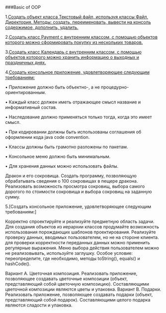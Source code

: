 ###Basic of OOP

1.[Создать объект класса Текстовый файл, используя классы Файл, Директория. Методы: создать, переименовать, вывести на консоль содержимое, дополнить, удалить.](../../com.epam.learn.jbupskill.lab/src/module5/BasicOfOOP/Task1)

2.[Создать класс Payment с внутренним классом, с помощью объектов которого можно сформировать покупку из нескольких товаров.](../../com.epam.learn.jbupskill.lab/src/module5/BasicOfOOP/Task2)
 
3.[Создать класс Календарь с внутренним классом, с помощью объектов которого можно хранить информацию о выходных и праздничных днях.](../../com.epam.learn.jbupskill.lab/src/module5/BasicOfOOP/Task3)

4.[Создать консольное приложение, удовлетворяющее следующим требованиям:](../../com.epam.learn.jbupskill.lab/src/module5/BasicOfOOP/task4)

• Приложение должно быть объектно-, а не процедурно-ориентированным.

• Каждый класс должен иметь отражающее смысл название и информативный состав.

• Наследование должно применяться только тогда, когда это имеет смысл.

• При кодировании должны быть использованы соглашения об оформлении кода java code convention.

• Классы должны быть грамотно разложены по пакетам.

• Консольное меню должно быть минимальным.

• Для хранения данных можно использовать файлы.

Дракон и его сокровища. Создать программу, позволяющую обрабатывать сведения о 100 сокровищах в пещере дракона. Реализовать возможность просмотра сокровищ, выбора самого дорогого по стоимости сокровища и выбора сокровищ на заданную сумму.

5.[Создать консольное приложение, удовлетворяющее следующим требованиям:]

Корректно спроектируйте и реализуйте предметную область задачи.
Для создания объектов из иерархии классов продумайте возможность использования порождающих шаблонов проектирования.
Реализуйте проверку данных, вводимых пользователем, но не на стороне клиента.
для проверки корректности переданных данных можно применить регулярные выражения.
Меню выбора действия пользователем можно не реализовывать, используйте заглушку.
Особое условие: переопределите, где необходимо, методы toString(), equals() и hashCode().

Вариант A. Цветочная композиция. Реализовать приложение, позволяющее создавать цветочные композиции (объект, представляющий собой цветочную композицию). Составляющими цветочной композиции являются цветы и упаковка.
Вариант B. Подарки. Реализовать приложение, позволяющее создавать подарки (объект, представляющий собой подарок). Составляющими целого подарка являются сладости и упаковка.